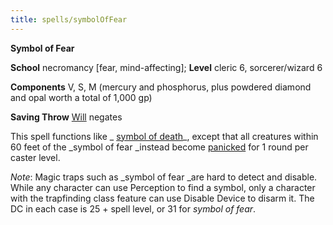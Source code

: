 ```yaml
---
title: spells/symbolOfFear
---
```

 **Symbol of Fear**

**School** necromancy [fear, mind-affecting]; **Level** cleric 6, sorcerer/wizard 6

**Components** V, S, M (mercury and phosphorus, plus powdered diamond and opal worth a total of 1,000 gp)

**Saving Throw** [Will](../combat.md#_will) negates

This spell functions like _ [symbol of death](symbolOfDeath.md#_symbol-of-death)_, except that all creatures within 60 feet of the _symbol of fear _instead become [panicked](../glossary.md#_panicked) for 1 round per caster level.

_Note_: Magic traps such as _symbol of fear _are hard to detect and disable. While any character can use Perception to find a symbol, only a character with the trapfinding class feature can use Disable Device to disarm it. The DC in each case is 25 + spell level, or 31 for _symbol of fear_.

